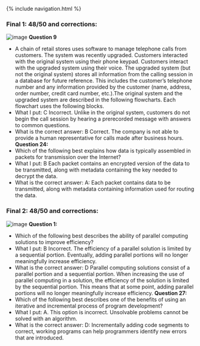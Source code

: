{% include navigation.html %}
### Final 1: 48/50 and corrections:
![image](https://user-images.githubusercontent.com/89221238/164802736-ded16f98-9f5b-4de9-9033-1df22e547d72.png)
**Question 9**
- A chain of retail stores uses software to manage telephone calls from customers. The system was recently upgraded. Customers interacted with the original system using their phone keypad. Customers interact with the upgraded system using their voice. The upgraded system (but not the original system) stores all information from the calling session in a database for future reference. This includes the customer’s telephone number and any information provided by the customer (name, address, order number, credit card number, etc.).The original system and the upgraded system are described in the following flowcharts. Each flowchart uses the following blocks.
- What I put: C Incorrect. Unlike in the original system, customers do not begin the call session by hearing a prerecorded message with answers to common questions.
- What is the correct answer: B Correct. The company is not able to provide a human representative for calls made after business hours.
**Question 24:**
- Which of the following best explains how data is typically assembled in packets for transmission over the Internet?
- What I put: B Each packet contains an encrypted version of the data to be transmitted, along with metadata containing the key needed to decrypt the data.
- What is the correct answer: A: Each packet contains data to be transmitted, along with metadata containing information used for routing the data.

### Final 2: 48/50 and corrections:
![image](https://user-images.githubusercontent.com/89221238/164802813-03ecbcf0-9708-48c5-a446-d80981051753.png)
**Question 1:**
- Which of the following best describes the ability of parallel computing solutions to improve efficiency?
- What I put: B Incorrect. The efficiency of a parallel solution is limited by a sequential portion. Eventually, adding parallel portions will no longer meaningfully increase efficiency.
- What is the correct answer: D Parallel computing solutions consist of a parallel portion and a sequential portion. When increasing the use of parallel computing in a solution, the efficiency of the solution is limited by the sequential portion. This means that at some point, adding parallel portions will no longer meaningfully increase efficiency.
**Question 27:**
- Which of the following best describes one of the benefits of using an iterative and incremental process of program development?
- What I put: A. This option is incorrect. Unsolvable problems cannot be solved with an algorithm.
- What is the correct answer: D: Incrementally adding code segments to correct, working programs can help programmers identify new errors that are introduced.
